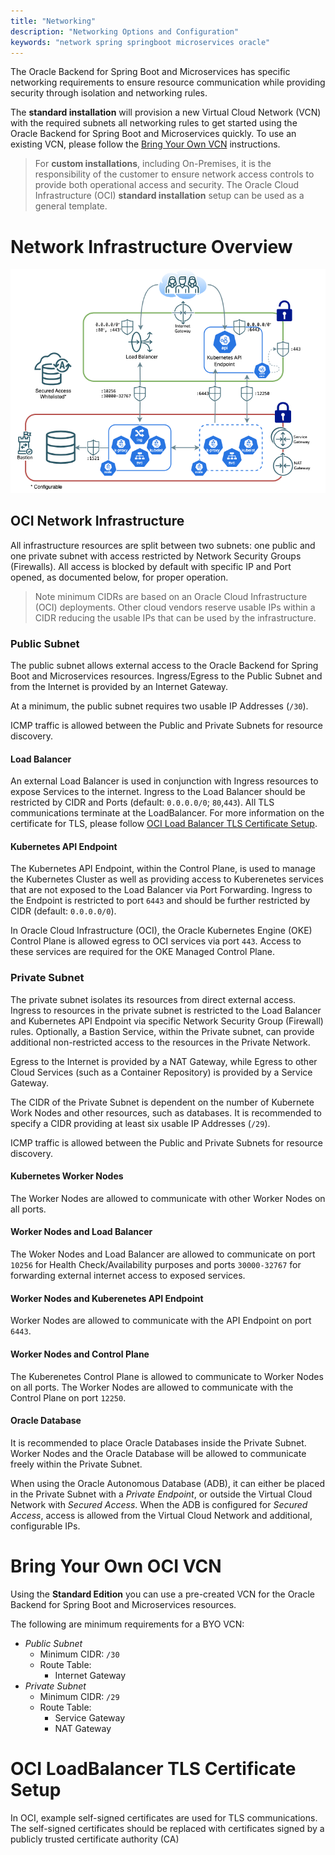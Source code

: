 ```yaml
---
title: "Networking"
description: "Networking Options and Configuration"
keywords: "network spring springboot microservices oracle"
---
```

The Oracle Backend for Spring Boot and Microservices has specific networking requirements to ensure resource communication while providing security through isolation and networking rules.  

The **standard installation** will provision a new Virtual Cloud Network (VCN) with the required subnets all networking rules to get started using the Oracle Backend for Spring Boot and Microservices quickly.  To use an existing VCN, please follow the [Bring Your Own VCN](#bring-your-own-oci-vcn) instructions.

> For **custom installations**, including On-Premises, it is the responsibility of the customer to ensure network access controls to provide both operational access and security.  The Oracle Cloud Infrastructure (OCI) **standard installation** setup can be used as a general template.

# Network Infrastructure Overview

![OCI Network Infrastructure](network_infra.png "OCI Network Infrastructure")

## OCI Network Infrastructure

All infrastructure resources are split between two subnets: one public and one private subnet with access restricted by Network Security Groups (Firewalls).  All access is blocked by default with specific IP and Port opened, as documented below, for proper operation.

> Note minimum CIDRs are based on an Oracle Cloud Infrastructure (OCI) deployments.  Other cloud vendors reserve usable IPs within a CIDR reducing the usable IPs that can be used by the infrastructure.

### Public Subnet

The public subnet allows external access to the Oracle Backend for Spring Boot and Microservices resources.  Ingress/Egress to the Public Subnet and from the Internet is provided by an Internet Gateway.

At a minimum, the public subnet requires two usable IP Addresses (`/30`).

ICMP traffic is allowed between the Public and Private Subnets for resource discovery. 

#### Load Balancer

An external Load Balancer is used in conjunction with Ingress resources to expose Services to the internet.  Ingress to the Load Balancer should be restricted by CIDR and Ports (default: `0.0.0.0/0`; `80`,`443`).  All TLS communications terminate at the LoadBalancer.  For more information on the certificate for TLS, please follow [OCI Load Balancer TLS Certificate Setup](#oci-loadbalancer-tls-certificate-setup).

#### Kubernetes API Endpoint

The Kubernetes API Endpoint, within the Control Plane, is used to manage the Kubernetes Cluster as well as providing access to Kuberenetes services that are not exposed to the Load Balancer via Port Forwarding.  Ingress to the Endpoint is restricted to port `6443` and should be further restricted by CIDR (default: `0.0.0.0/0`).

In Oracle Cloud Infrastructure (OCI), the Oracle Kubernetes Engine (OKE) Control Plane is allowed egress to OCI services via port `443`.  Access to these services are required for the OKE Managed Control Plane.

### Private Subnet

The private subnet isolates its resources from direct external access.  Ingress to resources in the private subnet is restricted to the Load Balancer and Kubernetes API Endpoint via specific Network Security Group (Firewall) rules.  Optionally, a Bastion Service, within the Private subnet, can provide additional non-restricted access to the resources in the Private Network.

Egress to the Internet is provided by a NAT Gateway, while Egress to other Cloud Services (such as a Container Repository) is provided by a Service Gateway.

The CIDR of the Private Subnet is dependent on the number of Kubernete Work Nodes and other resources, such as databases.  It is recommended to specify a CIDR providing at least six usable IP Addresses (`/29`).

ICMP traffic is allowed between the Public and Private Subnets for resource discovery. 

#### Kubernetes Worker Nodes

The Worker Nodes are allowed to communicate with other Worker Nodes on all ports.

#### Worker Nodes and Load Balancer

The Woker Nodes and Load Balancer are allowed to communicate on port `10256` for Health Check/Availability purposes and ports `30000-32767` for forwarding external internet access to exposed services.

#### Worker Nodes and Kuberenetes API Endpoint

Worker Nodes are allowed to communicate with the API Endpoint on port `6443`.

#### Worker Nodes and Control Plane

The Kuberenetes Control Plane is allowed to communicate to Worker Nodes on all ports.  The Worker Nodes are allowed to communicate with the Control Plane on port `12250`.

#### Oracle Database

It is recommended to place Oracle Databases inside the Private Subnet.  Worker Nodes and the Oracle Database will be allowed to communicate freely within the Private Subnet.

When using the Oracle Autonomous Database (ADB), it can either be placed in the Private Subnet with a *Private Endpoint*, or outside the Virtual Cloud Network with *Secured Access*.  When the ADB is configured for *Secured Access*, access is allowed from the Virtual Cloud Network and additional, configurable IPs.

# Bring Your Own OCI VCN

Using the **Standard Edition** you can use a pre-created VCN for the Oracle Backend for Spring Boot and Microservices resources.  

The following are minimum requirements for a BYO VCN:

* *Public Subnet*
    * Minimum CIDR: `/30`
    * Route Table:
        * Internet Gateway
* *Private Subnet*
    * Minimum CIDR: `/29`
    * Route Table:
        * Service Gateway
        * NAT Gateway


# OCI LoadBalancer TLS Certificate Setup

In OCI, example self-signed certificates are used for TLS communications.  The self-signed certificates should be replaced with certificates signed by a publicly trusted certificate authority (CA) 